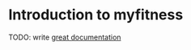 # Introduction to myfitness

TODO: write [great documentation](http://jacobian.org/writing/what-to-write/)
